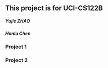 ## This project is for UCI-CS122B

##### Yujie ZHAO 
##### Hanlu Chen

### Project 1	


### Project 2